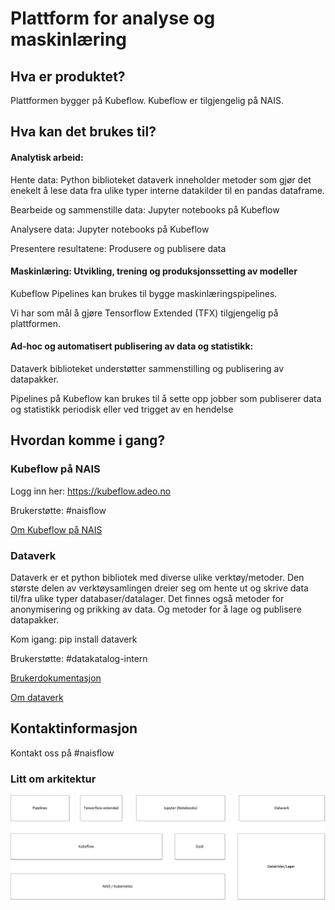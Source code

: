 # Plattform for analyse og maskinlæring



## Hva er produktet?

Plattformen bygger på Kubeflow. Kubeflow er tilgjengelig på NAIS. 


## Hva kan det brukes til?

#### Analytisk arbeid: 

Hente data: Python biblioteket dataverk inneholder metoder som gjør det enekelt å lese data fra ulike typer interne datakilder til en pandas dataframe.  

Bearbeide og sammenstille data: Jupyter notebooks på Kubeflow 

Analysere data: Jupyter notebooks på Kubeflow  

Presentere resultatene: Produsere og publisere data 

#### Maskinlæring: Utvikling, trening og produksjonssetting av modeller

Kubeflow Pipelines kan brukes til bygge maskinlæringspipelines.

Vi har som mål å gjøre Tensorflow Extended (TFX) tilgjengelig på plattformen.

#### Ad-hoc og automatisert publisering av data og statistikk:

Dataverk biblioteket understøtter sammenstilling og publisering av datapakker.

Pipelines på Kubeflow kan brukes til å sette opp jobber som publiserer data og statistikk periodisk eller ved trigget av en hendelse


## Hvordan komme i gang?

### Kubeflow på NAIS

Logg inn her: https://kubeflow.adeo.no

Brukerstøtte: #naisflow

[Om Kubeflow på NAIS](kubeflow/README.md)

### Dataverk

Dataverk er et python bibliotek med diverse ulike verktøy/metoder. Den største delen av verktøysamlingen dreier seg om hente ut og skrive data til/fra ulike typer databaser/datalager. Det finnes også metoder for anonymisering og prikking av data. Og metoder for å lage og publisere datapakker.

Kom igang: pip install dataverk

Brukerstøtte: #datakatalog-intern

[Brukerdokumentasjon](https://dataverk.readthedocs.io/en/latest)

[Om dataverk](dataverk/README.md)


## Kontaktinformasjon

Kontakt oss på  #naisflow


### Litt om arkitektur

![Hovedkomponenter](Analyseplattform.png)





